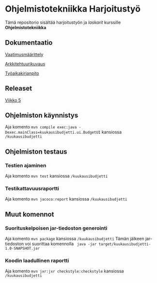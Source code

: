 # Ohjelmistotekniikka Harjoitustyö
Tämä repositorio sisältää harjoitustyön ja _laskarit_ kurssille **Ohjelmistotekniikka**

## Dokumentaatio
[Vaatimusmäärittely](https://github.com/Jamb000h/ot-harjoitustyo/blob/master/dokumentaatio/vaatimusmaarittely.md)

[Arkkitehtuurikuvaus](https://github.com/Jamb000h/ot-harjoitustyo/blob/master/dokumentaatio/arkkitehtuuri.md)

[Työaikakirjanpito](https://github.com/Jamb000h/ot-harjoitustyo/blob/master/dokumentaatio/tyoaikakirjanpito.md)

## Releaset
[Viikko 5](https://github.com/Jamb000h/ot-harjoitustyo/releases/tag/viikko5)

## Ohjelmiston käynnistys
Aja komento
```mvn compile exec:java -Dexec.mainClass=kuukausibudjetti.ui.BudgetUI```
kansiossa ```/kuukausibudjetti```

## Ohjelmiston testaus
### Testien ajaminen
Aja komento
```mvn test```
kansiossa ```/kuukausibudjetti```
### Testikattavuusraportti
Aja komento
```mvn jacoco:report```
kansiossa ```/kuukausibudjetti```

## Muut komennot
### Suorituskelpoisen jar-tiedoston generointi
Aja komento
```mvn package```
kansiossa ```/kuukausibudjetti```
Tämän jälkeen jar-tiedoston voi suorittaa komennolla
``` java -jar target/kuukausibudjetti-1.0-SNAPSHOT.jar```
### Koodin laadullinen raportti
Aja komento
```mvn jxr:jxr checkstyle:checkstyle```
kansiossa ```/kuukausibudjetti```


